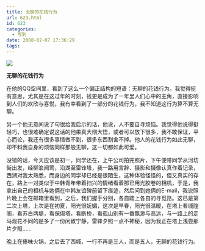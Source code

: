 ```yaml
---
title: 无聊的花钱行为
url: 623.html
id: 623
categories:
  - 写到
date: 2008-02-07 17:36:29
tags:
---
```


![](http://photo.guolaijie.com/rooufer/attachments/month_0802/2200828173652.jpg)  
  

**无聊的花钱行为**

  
在他的QQ空间里，看到了这么一个偏正结构的短语：无聊的花钱行为。我觉得挺有意思，尤其是在这过年的时刻，钱更是成为了一年里人们心中的主角，直接影响到人们的欢欣与喜悦，我有幸看到了一部分的花钱行为，我不知道这行为算不算无聊。  
  
另一个他无意间说了句很给我启示的话，他说，人不要自寻烦恼。我觉得他说得挺轻巧，也很难确定说这话的他果真大彻大悟，或者可以放下很多，我不敢保证，平心而论，我还有很多事情做不到，很多东西割舍不掉。他人的花钱行为如此无聊，却不料我自身的烦恼同样那般无聊，这一切都如此可爱。  
  
没错的话，今天应该是初一，同学还在，上午公司拍完照片，下午便带同学从河坊街出发，经柳浪闻莺，沿湖至雷锋塔，我一路用言辞、摄影和摄像认真作着记录，西湖对我太熟悉，而身边的同学却已经是很陌生，这种体验怪怪的，但又真实的存在，路上一对类似于中韩青年带着扫兴的情绪看着那已用光胶卷的相机，于是，我拿出自己的相机与她俩在中韩友谊碑前留下痕迹，然后问到她俩的E-mail，我说照片晚上会在邮箱里看到，之后，我们握手分别，各自踏上各自的寻觅路。这已是第二次上塔，上次是在初夏，阳光很妩媚，这次是早春，阳光很温暖，在塔上看城隍阁，看苏白两堤，看保俶塔，看断桥，看孤山别有一番飘渺与高远，与一路上的走马观花不同的是多了一份闲致宁静，雷锋夕照一点不神秘，因为我正在塔上浅尝那片夕照……  
  
晚上在傣味火锅，之后去了西城，一行不再是三人，而是五人，无聊的花钱行为。